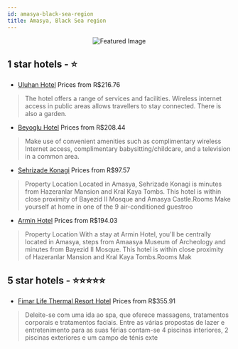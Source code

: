 ```yaml
---
id: amasya-black-sea-region
title: Amasya, Black Sea region
---
```


<center><img src="https://i.travelapi.com/hotels/16000000/15150000/15148000/15147964/a8c98d32_z.jpg" alt="Featured Image" /></center>


##  1 star hotels - ⭐️

-    [Uluhan Hotel](https://us.hurb.com/hotels/amasya/uluhan-hotel-JNP-JP231433?cmp=18055) Prices from R$216.76
   > The hotel offers a range of services and facilities. Wireless internet access in public areas allows travellers to stay connected. There is also a garden.

-    [Beyoglu Hotel](https://us.hurb.com/hotels/amasya/beyoglu-hotel-JNP-JP965202?cmp=18055) Prices from R$208.44
   > Make use of convenient amenities such as complimentary wireless Internet access, complimentary babysitting/childcare, and a television in a common area.
-    [Sehrizade Konagi](https://us.hurb.com/hotels/amasya/sehrizade-konagi-JNP-JP440060?cmp=18055) Prices from R$97.57
   > Property Location Located in Amasya, Sehrizade Konagi is minutes from Hazeranlar Mansion and Kral Kaya Tombs.  This hotel is within close proximity of Bayezid II Mosque and Amasya Castle.Rooms Make yourself at home in one of the 9 air-conditioned guestroo
-    [Armin Hotel](https://us.hurb.com/hotels/amasya/armin-hotel-JNP-JP965201?cmp=18055) Prices from R$194.03
   > Property Location With a stay at Armin Hotel, you&apos;ll be centrally located in Amasya, steps from Amaasya Museum of Archeology and minutes from Bayezid II Mosque.  This hotel is within close proximity of Hazeranlar Mansion and Kral Kaya Tombs.Rooms Mak

##  5 star hotels - ⭐️⭐️⭐️⭐️⭐️

-    [Fimar Life Thermal Resort Hotel](https://us.hurb.com/hotels/amasya/fimar-life-thermal-resort-hotel-JNP-JP329046?cmp=18055) Prices from R$355.91
   > Deleite-se com uma ida ao spa, que oferece massagens, tratamentos corporais e tratamentos faciais. Entre as várias propostas de lazer e entretenimento para as suas férias contam-se 4 piscinas interiores, 2 piscinas exteriores e um campo de ténis exte
